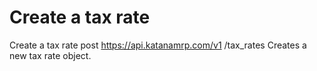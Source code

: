 # Create a tax rate

Create a tax rate post https://api.katanamrp.com/v1 /tax_rates Creates a new tax rate
object.
